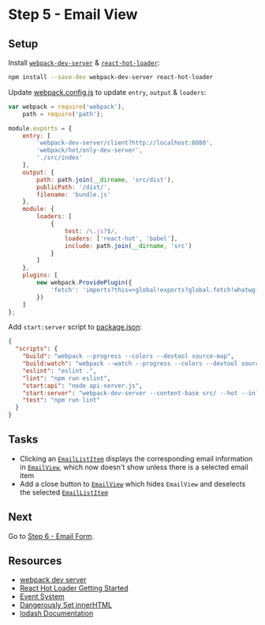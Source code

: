 # Step 5 - Email View

## Setup

Install [`webpack-dev-server`](https://webpack.github.io/docs/webpack-dev-server.html) & [`react-hot-loader`](https://github.com/gaearon/react-hot-loader):

```sh
npm install --save-dev webpack-dev-server react-hot-loader
```

Update [webpack.config.js](webpack.config.js) to update `entry`, `output` & `loaders`:

```js
var webpack = require('webpack'),
    path = require('path');

module.exports = {
    entry: [
        'webpack-dev-server/client?http://localhost:8080',
        'webpack/hot/only-dev-server',
        './src/index'
    ],
    output: {
        path: path.join(__dirname, 'src/dist'),
        publicPath: '/dist/',
        filename: 'bundle.js'
    },
    module: {
        loaders: [
            {
                test: /\.js?$/,
                loaders: ['react-hot', 'babel'],
                include: path.join(__dirname, 'src')
            }
        ]
    },
    plugins: [
        new webpack.ProvidePlugin({
            'fetch': 'imports?this=>global!exports?global.fetch!whatwg-fetch'
        })
    ]
};
```

Add `start:server` script to [package.json](package.json):

```json
{
  "scripts": {
    "build": "webpack --progress --colors --devtool source-map",
    "build:watch": "webpack --watch --progress --colors --devtool source-map",
    "eslint": "eslint .",
    "lint": "npm run eslint",
    "start:api": "node api-server.js",
    "start:server": "webpack-dev-server --content-base src/ --hot --inline --open",
    "test": "npm run lint"
  }
}
```

## Tasks

- Clicking an [`EmailListItem`](src/components/EmailListItem.js) displays the corresponding email information in [`EmailView`](src/components/EmailView.js), which now doesn't show unless there is a selected email item
- Add a close button to [`EmailView`](src/components/EmailView.js) which hides `EmailView` and deselects the selected [`EmailListItem`](src/components/EmailListItem.js)

## Next

Go to [Step 6 - Email Form](https://github.com/benmvp/react-workshop/tree/master/06-email-form).

## Resources

- [webpack dev server](https://webpack.github.io/docs/webpack-dev-server.html)
- [React Hot Loader Getting Started](http://gaearon.github.io/react-hot-loader/getstarted/)
- [Event System](https://facebook.github.io/react/docs/events.html)
- [Dangerously Set innerHTML](https://facebook.github.io/react/tips/dangerously-set-inner-html.html)
- [lodash Documentation](https://lodash.com/docs)
